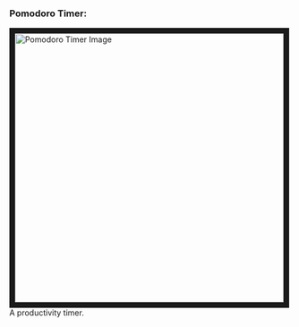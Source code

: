 <h3 align="left">Pomodoro Timer:</h3>
<p align="left">
  <img src="https://drive.google.com/file/d/1pIMeJzLQ5UL9v56cHhkKb-NtagEVshFq" alt="Pomodoro Timer Image" width="480" height=auto border="10" /><BR CLEAR=ALL />
  A productivity timer.
  </p
